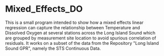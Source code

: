 # Mixed_Effects_DO

This is a small program intended to show how a mixed effects linear regression can capture the relationship between Temperature and Dissolved Oxygen at several stations across the Long Island Sound which are grouped by measurement site location to avoid spurious correlation of residuals. It works on a subset of the data from the Repository "Long Island Sound GPR", namely the STS Continuous Data.
